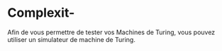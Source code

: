 # Complexit-
Afin de vous permettre de tester vos Machines de Turing, vous pouvez utiliser un simulateur de machine de Turing.
